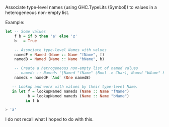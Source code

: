 Associate type-level names (using GHC.TypeLits (Symbol)) to values in a heterogeneous non-empty list.

Example:

```haskell
let -- Some values
    f b = if b then 'a' else 'z'
    b   = True

    -- Associate type-level Names with values
    namedF = Named (Name :: Name "fName", f)
    namedB = Named (Name :: Name "bName", b)

    -- Create a hetrogeneous non-empty list of named values
    -- nameds :: Nameds '[Named "fName" (Bool -> Char), Named "bName" Bool]
    nameds = namedF `And` (One namedB)

   -- Lookup and work with values by their type-level Name.
   in let f = lookupNamed nameds (Name :: Name "fName")
          b = lookupNamed nameds (Name :: Name "bName")
         in f b
```

```haskell
> 'a'
```

I do not recall what I hoped to do with this.

